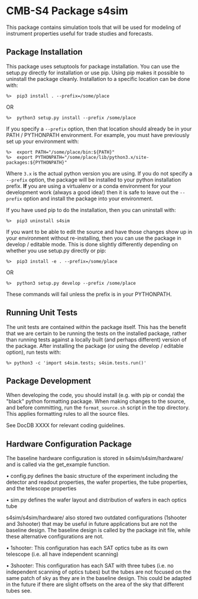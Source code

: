 # CMB-S4 Package s4sim

This package contains simulation tools that will be used for modeling of instrument
properties useful for trade studies and forecasts.


## Package Installation

This package uses setuptools for package installation.  You can use the setup.py
directly for installation or use pip.  Using pip makes it possible to uninstall the
package cleanly.  Installation to a specific location can be done with:

    %>  pip3 install . --prefix=/some/place

OR

    %>  python3 setup.py install --prefix /some/place

If you specify a `--prefix` option, then that location should already be in your PATH /
PYTHONPATH environment.  For example, you must have previously set up your environment
with:

    %>  export PATH="/some/place/bin:${PATH}"
    %>  export PYTHONPATH="/some/place/lib/python3.x/site-packages:${PYTHONPATH}"

Where `3.x` is the actual python version you are using.  If you do not specify a
`--prefix` option, the package will be installed to your python installation prefix.
**If** you are using a virtualenv or a conda environment for your development work
(always a good idea!) then it is safe to leave out the `--prefix` option and install the
package into your environment.

If you have used pip to do the installation, then you can uninstall with:

    %>  pip3 uninstall s4sim

If you want to be able to edit the source and have those changes show up in your
environment without re-installing, then you can use the package in develop / editable
mode.  This is done slightly differently depending on whether you use setup.py directly
or pip:

    %>  pip3 install -e . --prefix=/some/place

OR

    %>  python3 setup.py develop --prefix /some/place

These commands will fail unless the prefix is in your PYTHONPATH.


## Running Unit Tests

The unit tests are contained within the package itself.  This has the benefit that we
are certain to be running the tests on the installed package, rather than running tests
against a locally built (and perhaps different) version of the package.  After
installing the package (or using the develop / editable option), run tests with:

    %> python3 -c 'import s4sim.tests; s4sim.tests.run()'


## Package Development

When developing the code, you should install (e.g. with pip or conda) the "black" python
formatting package.  When making changes to the source, and before committing, run the
`format_source.sh` script in the top directory.  This applies formatting rules to all
the source files.

See DocDB XXXX for relevant coding guidelines.

## Hardware Configuration Package

The baseline hardware configuration is stored in s4sim/s4sim/hardware/ and is called via the get_example function.

• config.py defines the basic structure of the experiment including the detector and readout properties, the wafer properties, the tube properties, and the telescope properties

• sim.py defines the wafer layout and distribution of wafers in each optics tube

s4sim/s4sim/hardware/ also stored two outdated configurations (1shooter and 3shooter) that may be useful in future applications but are not the baseline design. The baseline design is called by the package init file, while these alternative configurations are not.

• 1shooter: This configuration has each SAT optics tube as its own telescope (i.e. all have independent scanning)

• 3shooter: This configuration has each SAT with three tubes (i.e. no independent scanning of optics tubes) but the tubes are not focused on the same patch of sky as they are in the baseline design. This could be adapted in the future if there are slight offsets on the area of the sky that different tubes see.
